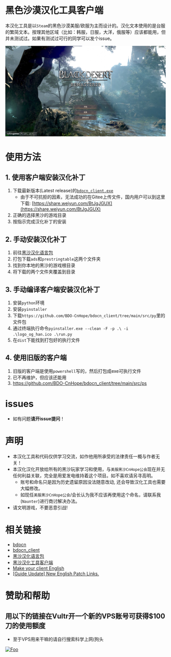 # 黑色沙漠汉化工具客户端

本汉化工具是以`Steam`的黑色沙漠美服/欧服为主而设计的。汉化文本使用的是台服的繁简文本。按理其他区域（比如：韩服，日服，大洋，俄服等）应该都能用，但并未测试过。如果有测试过可行的同学可以发个issue。

![image](./images/cn1.PNG)

# 使用方法
## 1. 使用客户端安装汉化补丁
1. 下载最新版本(Latest release)的[`bdocn_client.exe`](https://github.com/BDO-CnHope/bdocn_client/releases)
    - 由于不可抗拒的因素，无法成功的在Gitee上传文件，国内用户可以到这里下载: [https://share.weiyun.com/BtJgJGUX](https://share.weiyun.com/BtJgJGUX)
3. 正确的选择黑沙的游戏目录
4. 按指示完成汉化补丁的安装
## 2. 手动安装汉化补丁
1. 前往[黑沙汉化语言包](https://github.com/BDO-CnHope/bdocn)
2. 打包下载`ads`和`prestringtable`这两个文件夹
3. 找到你本地的黑沙的游戏根目录
4. 将下载的两个文件夹覆盖到目录
## 3. 手动编译客户端安装汉化补丁
1. 安装`python`环境
2. 安装`pyinstaller`
3. 下载`https://github.com/BDO-CnHope/bdocn_client/tree/main/src/py`里的文件包
4. 通过终端执行命令`pyinstaller.exe --clean -F -p .\ -i .\logo_og_han.ico .\run.py`
5. 在`dist`下能找到打包好的执行文件
## 4. 使用旧版的客户端
1. 旧版的客户端是使用`powershell`写的，然后打包成exe可执行文件
2. 已不再维护，但应该还能用
3. https://github.com/BDO-CnHope/bdocn_client/tree/main/src/ps

# issues
- 如有问题**请开issue提问**！

# 声明
- 本汉化工具和代码仅供学习交流，如作他用所承受的法律责任一概与作者无关！
- 本汉化汉化开放给所有的黑沙玩家学习和使用，与`美服黑沙CnHope公会`现在并无任何利益关联，完全是用爱发电维持着这个项目。如不喜欢请另寻高明。
  - 账号和命名只是因为历史遗留原因没法随意改动, 还会导致汉化工具也需要大幅修改。
  - 如现任`美服黑沙CnHope公会`/会长认为我不应该再使用这个命名，请联系我(`Naunter`)进行商讨解决办法。
- 请文明游戏，不要恶意引战!

# 相关链接
- [bdocn](https://github.com/BDO-CnHope/bdocn)
- [bdocn_client](https://github.com/BDO-CnHope/bdocn_client)
- [黑沙汉化语言包](https://gitee.com/bdo-cnhope/bdocn)
- [黑沙汉化工具客户端](https://gitee.com/bdo-cnhope/bdocn_client)
- [Make your client English](https://steamcommunity.com/sharedfiles/filedetails/?id=1561979491)
- [[Guide Update] New English Patch Links.](https://www.reddit.com/r/blackdesertonline/comments/lrid4g/guide_update_new_english_patch_links/?sort=new)

# 赞助和帮助
## 用以下的链接在Vultr开一个新的VPS账号可获得$100刀的使用额度
- 至于VPS用来干嘛的请自行搜索科学上网(狗头

[![Foo](https://www.vultr.com/media/banners/banner_468x60.png)](https://www.vultr.com/zh/?ref=8385583-6G)
